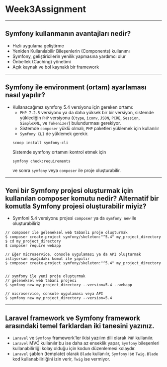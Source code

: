 # Week3Assignment

---

## Symfony kullanmanın avantajları nedir?

- Hızlı uygulama geliştirme
- Yeniden Kullanılabilir Bileşenlerin (Components) kullanımı
- Symfony, geliştiricilerin yenilik yapmasına yardımcı olur
- Önbellek (Caching) yönetimi
- Açık kaynak ve bol kaynaklı bir framework

---

## Symfony ile environment (ortam) ayarlaması nasıl yapılır?

- Kullanacağımız symfony 5.4 versiyonu için gereken ortamı:
  - `PHP 7.2.5` versiyonu ya da daha yüksek bir bir versiyon, sistemde yüklediğin `PHP` versiyonu (`Ctype`, `iconv`, `JSON`, `PCRE`, `Session`, `SimpleXML`, ve `Tokenizer`) bulundurması gerekiyor.
  - Sistemde `composer` yüklü olmalı, `PHP` paketleri yüklemek için kullanılır
  - `Symfony CLI` de yüklemek gerekir.
  ```
  scoop install symfony-cli
  ```
  Sistemde symfony ortamını kontrol etmek için
  ```
  symfony check:requirements
  ```
  ve sonra `symfony` veya `composer` ile proje oluşturabilir.

---

## Yeni bir Symfony projesi oluşturmak için kullanılan composer komutu nedir? Alternatif bir komutla Symfony projesi oluşturabilir miyiz?

- Symfoni 5.4 versiyonu projesi `composer` ya da `symfony new` ile oluşturabiliriz

```
// composer ile geleneksel web tabanlı proje oluşturmak
$ composer create-project symfony/skeleton:"^5.4" my_project_directory
$ cd my_project_directory
$ composer require webapp

// Eğer microservice, console uygulaması ya da API oluşturmak istiyorsan aşağıdakı komut ile yapılır
$ composer create-project symfony/skeleton:"^5.4" my_project_directory


// symfony ile yeni proje oluşturmak
// geleneksel web tabanı projesi
$ symfony new my_project_directory --version=5.4 --webapp

// microservice, console uygulaması veya API
$ symfony new my_project_directory --version=5.4

```

---

## Laravel framework ve Symfony framework arasındaki temel farklardan iki tanesini yazınız.

- `Laravel` ve `Symfony` framework'ler ikisi yazılım dili olarak `PHP` kullanılır.
- `Laravel` MVC kullanılır bu ise daha az enseklik yapar, `Symfony` bileşenleri kullanabilirliği kolay olduğu için kodun düzenlemesi kolaydır.
- `Laravel` şablon (template) olarak `Blade` kullanılır, `Symfony` ise `Twig`. `Blade` kod kullanabilirliğini izin verir, `Twig` ise vermiyor.
